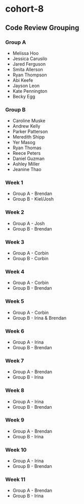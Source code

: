 # cohort-8

## Code Review Grouping

### Group A

* Melissa Hoo
* Jessica Carusilo
* Jared Ferguson
* Smita Allerson
* Ryan Thompson
* Abi Keefe
* Jayson Leon
* Kate Pennington
* Becky Egg

### Group B

* Caroline Muske
* Andrew Kelly
* Parker Patterson
* Meredith Shipp
* Yer Masog
* Ryan Thomas
* Reece Peters
* Daniel Guzman
* Ashley Miller
* Jeanine Thao

### Week 1

* Group A - Brendan
* Group B - Kiel/Josh

### Week 2

* Group A - Josh
* Group B - Brendan

### Week 3

* Group A - Corbin
* Group B - Corbin

### Week 4

* Group A - Corbin
* Group B - Brendan

### Week 5

* Group A - Corbin
* Group B - Irina & Brendan

### Week 6

* Group A - Irina
* Group B - Brendan

### Week 7

* Group A - Brendan
* Group B - Irina

### Week 8

* Group A - Irina
* Group B - Brendan

### Week 9

* Group A - Brendan
* Group B - Irina

### Week 10

* Group A - Irina
* Group B - Brendan

### Week 11

* Group A - Brendan
* Group B - Irina
